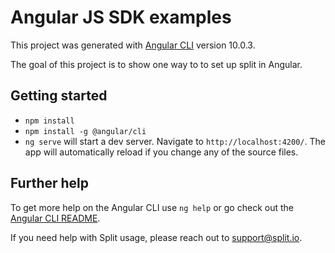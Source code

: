 # Angular JS SDK examples

This project was generated with [Angular CLI](https://github.com/angular/angular-cli) version 10.0.3.

The goal of this project is to show one way to to set up split in Angular.

## Getting started

- `npm install`
- `npm install -g @angular/cli`
- `ng serve` will start a dev server. Navigate to `http://localhost:4200/`. The app will automatically reload if you change any of the source files.

## Further help

To get more help on the Angular CLI use `ng help` or go check out the [Angular CLI README](https://github.com/angular/angular-cli/blob/master/README.md).

If you need help with Split usage, please reach out to support@split.io.